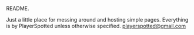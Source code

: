 README.

Just a little place for messing around and hosting simple pages.
Everything is by PlayerSpotted unless otherwise specified.
playerspotted@gmail.com
